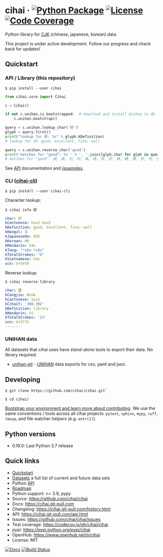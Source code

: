 # cihai &middot; [![Python Package](https://img.shields.io/pypi/v/cihai.svg)](https://pypi.org/project/cihai/) [![License](https://img.shields.io/github/license/cihai/cihai.svg)](https://github.com/cihai/cihai/blob/master/LICENSE) [![Code Coverage](https://codecov.io/gh/cihai/cihai/branch/master/graph/badge.svg)](https://codecov.io/gh/cihai/cihai)

Python library for [CJK](https://cihai.git-pull.com/glossary.html#term-cjk) (chinese, japanese,
korean) data.

This project is under active development. Follow our progress and check back for updates!

## Quickstart

### API / Library (this repository)

```console
$ pip install --user cihai
```

```python
from cihai.core import Cihai

c = Cihai()

if not c.unihan.is_bootstrapped:  # download and install Unihan to db
    c.unihan.bootstrap()

query = c.unihan.lookup_char('好')
glyph = query.first()
print("lookup for 好: %s" % glyph.kDefinition)
# lookup for 好: good, excellent, fine; well

query = c.unihan.reverse_char('good')
print('matches for "good": %s ' % ', '.join([glph.char for glph in query]))
# matches for "good": 㑘, 㑤, 㓛, 㘬, 㙉, 㚃, 㚒, 㚥, 㛦, 㜴, 㜺, 㝖, 㤛, 㦝, ...
```

See [API](https://cihai.git-pull.com/api.html) documentation and
[/examples](https://github.com/cihai/cihai/tree/master/examples).

### CLI ([cihai-cli](https://cihai-cli.git-pull.com))

```console
$ pip install --user cihai-cli
```

Character lookup:

```console
$ cihai info 好
```

```yaml
char: 好
kCantonese: hou2 hou3
kDefinition: good, excellent, fine; well
kHangul: 호
kJapaneseOn: KOU
kKorean: HO
kMandarin: hǎo
kTang: "*xɑ̀u *xɑ̌u"
kTotalStrokes: "6"
kVietnamese: háo
ucn: U+597D
```

Reverse lookup:

```console
$ cihai reverse library
```

```yaml
char: 圕
kCangjie: WLGA
kCantonese: syu1
kCihaiT: '308.302'
kDefinition: library
kMandarin: tú
kTotalStrokes: '13'
ucn: U+5715
--------
```

### UNIHAN data

All datasets that cihai uses have stand-alone tools to export their data. No library required.

- [unihan-etl](https://unihan-etl.git-pull.com) - [UNIHAN](http://unicode.org/charts/unihan.html)
  data exports for csv, yaml and json.

## Developing

```console
$ git clone https://github.com/cihai/cihai.git`
```

```console
$ cd cihai/
```

[Bootstrap your environment and learn more about contributing](https://cihai.git-pull.com/contributing/). We use the same conventions / tools across all cihai projects: `pytest`, `sphinx`, `mypy`, `ruff`, `tmuxp`, and file watcher helpers (e.g. `entr(1)`).

## Python versions

- 0.19.0: Last Python 3.7 release

## Quick links

- [Quickstart](https://cihai.git-pull.com/quickstart.html)
- [Datasets](https://cihai.git-pull.com/datasets.html) a full list of current and future data sets
- Python [API](https://cihai.git-pull.com/api.html)
- [Roadmap](https://cihai.git-pull.com/design-and-planning/)
- Python support: >= 3.9, pypy
- Source: <https://github.com/cihai/cihai>
- Docs: <https://cihai.git-pull.com>
- Changelog: <https://cihai.git-pull.com/history.html>
- API: <https://cihai.git-pull.com/api.html>
- Issues: <https://github.com/cihai/cihai/issues>
- Test coverage: <https://codecov.io/gh/cihai/cihai>
- pypi: <https://pypi.python.org/pypi/cihai>
- OpenHub: <https://www.openhub.net/p/cihai>
- License: MIT

[![Docs](https://github.com/cihai/cihai/workflows/docs/badge.svg)](https://cihai.git-pull.com/)
[![Build Status](https://github.com/cihai/cihai/workflows/tests/badge.svg)](https://github.com/cihai/cihai/actions?query=workflow%3A%22tests%22)
